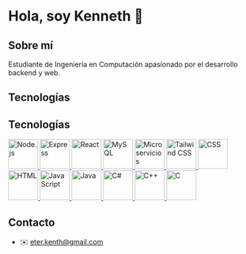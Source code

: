 # Hola, soy Kenneth 👋

## Sobre mí
Estudiante de Ingeniería en Computación apasionado por el desarrollo backend y web.

## Tecnologías

## Tecnologías

<a href="https://nodejs.org" target="_blank" rel="noreferrer">
  <img src="https://cdn.jsdelivr.net/gh/devicons/devicon/icons/nodejs/nodejs-original.svg" alt="Node.js" width="60" height="60"/>
</a>
<a href="https://expressjs.com" target="_blank" rel="noreferrer">
  <img src="https://cdn.jsdelivr.net/gh/devicons/devicon/icons/express/express-original.svg" alt="Express" width="60" height="60"/>
</a>
<a href="https://reactjs.org" target="_blank" rel="noreferrer">
  <img src="https://cdn.jsdelivr.net/gh/devicons/devicon/icons/react/react-original.svg" alt="React" width="60" height="60"/>
</a>
<a href="https://www.mysql.com" target="_blank" rel="noreferrer">
  <img src="https://cdn.jsdelivr.net/gh/devicons/devicon/icons/mysql/mysql-original.svg" alt="MySQL" width="60" height="60"/>
</a>
<a href="https://microservices.io" target="_blank" rel="noreferrer">
  <img src="https://cdn.jsdelivr.net/gh/devicons/devicon/icons/microservices/microservices-original.svg" alt="Microservicios" width="60" height="60"/>
</a>
<a href="https://tailwindcss.com" target="_blank" rel="noreferrer">
  <img src="https://cdn.jsdelivr.net/gh/devicons/devicon/icons/tailwindcss/tailwindcss-plain.svg" alt="Tailwind CSS" width="60" height="60"/>
</a>
<a href="https://developer.mozilla.org/en-US/docs/Web/CSS" target="_blank" rel="noreferrer">
  <img src="https://cdn.jsdelivr.net/gh/devicons/devicon/icons/css3/css3-original.svg" alt="CSS" width="60" height="60"/>
</a>
<a href="https://developer.mozilla.org/en-US/docs/Web/HTML" target="_blank" rel="noreferrer">
  <img src="https://cdn.jsdelivr.net/gh/devicons/devicon/icons/html5/html5-original.svg" alt="HTML" width="60" height="60"/>
</a>
<a href="https://developer.mozilla.org/en-US/docs/Web/JavaScript" target="_blank" rel="noreferrer">
  <img src="https://cdn.jsdelivr.net/gh/devicons/devicon/icons/javascript/javascript-original.svg" alt="JavaScript" width="60" height="60"/>
</a>
<a href="https://www.java.com" target="_blank" rel="noreferrer">
  <img src="https://cdn.jsdelivr.net/gh/devicons/devicon/icons/java/java-original.svg" alt="Java" width="60" height="60"/>
</a>
<a href="https://learn.microsoft.com/en-us/dotnet/csharp/" target="_blank" rel="noreferrer">
  <img src="https://cdn.jsdelivr.net/gh/devicons/devicon/icons/csharp/csharp-original.svg" alt="C#" width="60" height="60"/>
</a>
<a href="https://isocpp.org" target="_blank" rel="noreferrer">
  <img src="https://cdn.jsdelivr.net/gh/devicons/devicon/icons/cplusplus/cplusplus-original.svg" alt="C++" width="60" height="60"/>
</a>
<a href="https://en.wikipedia.org/wiki/C_(programming_language)" target="_blank" rel="noreferrer">
  <img src="https://cdn.jsdelivr.net/gh/devicons/devicon/icons/c/c-original.svg" alt="C" width="60" height="60"/>
</a>
  
## Contacto
- ✉️ eter.kenth@gmail.com

